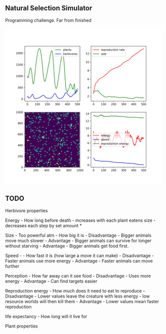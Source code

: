 ## Natural Selection Simulator

Programming challenge. Far from finished

<img src="end_pane.png"/>



## TODO 

Herbivore properties

Energy 
    - How long before death
    - increases with each plant eatens size
    - decreases each step by set amount *


Size - Too powerful atm 
    - How big it is
    - Disadvantage - Bigger animals move much slower
    - Advantage - Bigger animals can survive for longer without starving
    - Advantage - Bigger animals get food first. 

Speed - 
    - How fast it is (how large a move it can make)
    - Disadvantage - Faster animals use more energy
    - Advantage - Faster animals can move further


Perception 
    - How far away can it see food
    - Disadvantage - Uses more energy
    - Advantage - Can find targets easier


Reproduction energy
    - How much does it need to eat to reproduce
    - Disadvantage - Lower values leave the creature with less energy - low resource worlds will then kill them
    - Advantage - Lower values mean faster reproduction

life expectancy - How long will it live for



Plant properties

